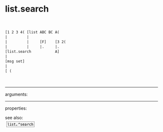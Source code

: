 # list.search

```


[1 2 3 4( [list ABC BC A(
|         |
|         |     [F]    [3 2(
|         |     |.     |.
[list.search           A]
|
[msg set]
|
[ (

            
```
---
arguments:


---
properties:


see also:<br>
![list.^search](img/object_list.^search.png)
